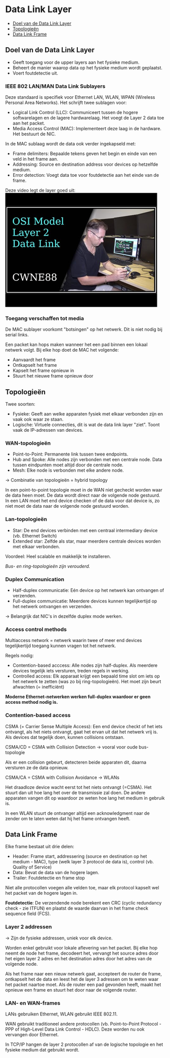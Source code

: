 # Data Link Layer
- [Doel van de Data Link Layer](#data-link-layer)
- [Topologieën](#topologieën)
- [Data Link Frame](#data-link-frame)

## Doel van de Data Link Layer

- Geeft toegang voor de upper layers aan het fysieke medium.
- Beheert de manier waarop data op het fysieke medium wordt geplaatst.
- Voert foutdetectie uit.

### IEEE 802 LAN/MAN Data Link Sublayers

Deze standaard is specifiek voor Ethernet LAN, WLAN, WPAN (Wireless Personal Area Networks). Het schrijft twee sublagen voor:
- Logical Link Control (LLC): Communiceert tussen de hogere softwarelagen en de lagere hardwarelaag. Het voegt de Layer 2 data toe aan het packet.
- Media Access Control (MAC): Implementeert deze laag in de hardware. Het bestuurt de NIC.

In de MAC sublaag wordt de data ook verder ingekapseld met:
- Frame delimiters: Bepaalde tekens geven het begin en einde van een veld in het frame aan.
- Addressing: Source en destination address voor devices op hetzelfde medium.
- Error detection: Voegt data toe voor foutdetectie aan het einde van de frame.

Deze video legt de layer goed uit: <br>
[![](./img/06/image.png)](https://www.youtube.com/watch?v=BOkH_B_8rcs)

### Toegang verschaffen tot media

De MAC sublayer voorkomt "botsingen" op het netwerk. Dit is niet nodig bij serial links.

Een packet kan hops maken wanneer het een pad binnen een lokaal netwerk volgt. Bij elke hop doet de MAC het volgende:
- Aanvaardt het frame
- Ontkapselt het frame
- Kapselt het frame opnieuw in
- Stuurt het nieuwe frame opnieuw door

## Topologieën

Twee soorten:
- Fysieke: Geeft aan welke apparaten fysiek met elkaar verbonden zijn en vaak ook waar ze staan.
- Logische: Virtuele connecties, dit is wat de data link layer "ziet". Toont vaak de IP-adressen van devices.

### WAN-topologieën

- Point-to-Point: Permanente link tussen twee endpoints.
- Hub and Spoke: Alle nodes zijn verbonden met een centrale node. Data tussen eindpunten moet altijd door de centrale node.
- Mesh: Elke node is verbonden met elke andere node.

-> Combinatie van topologieën = hybrid topology

In een point-to-point topologie moet in de WAN niet gecheckt worden waar de data heen moet. De data wordt direct naar de volgende node gestuurd. In een LAN moet het end device checken of de data voor dat device is, zo niet moet de data naar de volgende node gestuurd worden.

### Lan-topologieën

- Star: De end devices verbinden met een centraal intermediary device (vb. Ethernet Switch)
- Extended star: Zelfde als star, maar meerdere centrale devices worden met elkaar verbonden.

Voordeel: Heel scalable en makkelijk te installeren.

*Bus- en ring-topologieën zijn verouderd.*

### Duplex Communication

- Half-duplex communicatie: Eén device op het netwerk kan ontvangen of verzenden.
- Full-duplex communicatie: Meerdere devices kunnen tegelijkertijd op het netwerk ontvangen en verzenden.

-> Belangrijk dat NIC's in dezelfde duplex mode werken.

### Access control methods

Multiaccess network = netwerk waarin twee of meer end devices tegelijkertijd toegang kunnen vragen tot het netwerk.

Regels nodig:
- Contention-based acccess: Alle nodes zijn half-duplex. Als meerdere devices tegelijk iets versturen, treden regels in werking.
- Controlled access: Elk apparaat krijgt een bepaald time slot om iets op het netwerk te zetten (was zo bij ring-topologieën). Het moet zijn beurt afwachten (= inefficiënt)

**Moderne Ethernet-netwerken werken full-duplex waardoor er geen access method nodig is.**

### Contention-based access



CSMA (= Carrier Sense Multiple Access): Een end device checkt of het iets ontvangt, als het niets ontvangt, gaat het ervan uit dat het netwerk vrij is. Als devices dat tegelijk doen, kunnen collisions ontstaan.

CSMA/CD = CSMA with Collision Detection -> vooral voor oude bus-topologie

Als er een collision gebeurt, detecteren beide apparaten dit, daarna versturen ze de data opnieuw.

CSMA/CA = CSMA with Collision Avoidance -> WLANs

Het draadloze device wacht eerst tot het niets ontvangt (=CSMA). Het stuurt dan uit hoe lang het over de transmissie zal doen. De andere apparaten vangen dit op waardoor ze weten hoe lang het medium in gebruik is.

In een WLAN stuurt de ontvanger altijd een acknowledgment naar de zender om te laten weten dat hij het frame ontvangen heeft.




## Data Link Frame

Elke frame bestaat uit drie delen:
- Header: Frame start, addressering (source en destination op het medium - MAC), type (welk layer 3 protocol de data is), control (vb. Quality of Service)
- Data: Bevat de data van de hogere lagen.
- Trailer: Foutdetectie en frame stop

Niet alle protocollen voegen alle velden toe, maar elk protocol kapselt wel het packet van de hogere lagen in.

**Foutdetectie**: De verzendende node berekent een CRC (cyclic redundancy check - zie ITFUN) en plaatst de waarde daarvan in het frame check sequence field (FCS).

### Layer 2 addressen

-> Zijn de fysieke addressen, uniek voor elk device.

Worden enkel gebruikt voor lokale aflevering van het packet. Bij elke hop neemt de node het frame, decodeert het, vervangt het source adres door het eigen layer 2 adres en het destination adres door het adres van de volgende node.

Als het frame naar een nieuw netwerk gaat, accepteert de router de frame, ontkapselt het de data en leest het de layer 3 adressen om te weten waar het packet naartoe moet. Als de router een pad gevonden heeft, maakt het opnieuw een frame en stuurt het door naar de volgende router.

### LAN- en WAN-frames

LANs gebruiken Ethernet, WLAN gebruikt IEEE 802.11.

WAN gebruikt traditioneel andere protocollen (vb. Point-to-Point Protocol - PPP of High-Level Data Link Control - HDLC). Deze worden nu ook vervangen door Ethernet.

In TCP/IP hangen de layer 2 protocollen af van de logische topologie en het fysieke medium dat gebruikt wordt.